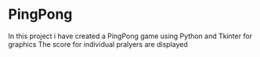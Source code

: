 # PingPong
In this project i have created a PingPong game using Python and Tkinter for graphics
The score for individual pralyers are displayed
